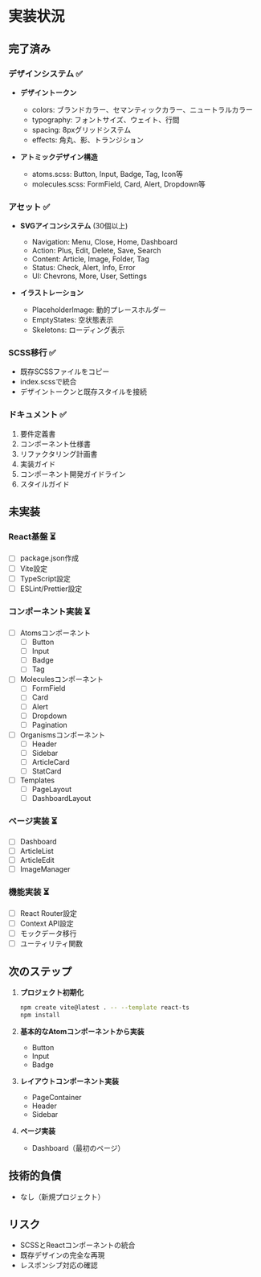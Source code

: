 # 実装状況

## 完了済み

### デザインシステム ✅
- **デザイントークン**
  - colors: ブランドカラー、セマンティックカラー、ニュートラルカラー
  - typography: フォントサイズ、ウェイト、行間
  - spacing: 8pxグリッドシステム
  - effects: 角丸、影、トランジション

- **アトミックデザイン構造**
  - atoms.scss: Button, Input, Badge, Tag, Icon等
  - molecules.scss: FormField, Card, Alert, Dropdown等

### アセット ✅
- **SVGアイコンシステム** (30個以上)
  - Navigation: Menu, Close, Home, Dashboard
  - Action: Plus, Edit, Delete, Save, Search
  - Content: Article, Image, Folder, Tag
  - Status: Check, Alert, Info, Error
  - UI: Chevrons, More, User, Settings

- **イラストレーション**
  - PlaceholderImage: 動的プレースホルダー
  - EmptyStates: 空状態表示
  - Skeletons: ローディング表示

### SCSS移行 ✅
- 既存SCSSファイルをコピー
- index.scssで統合
- デザイントークンと既存スタイルを接続

### ドキュメント ✅
1. 要件定義書
2. コンポーネント仕様書
3. リファクタリング計画書
4. 実装ガイド
5. コンポーネント開発ガイドライン
6. スタイルガイド

## 未実装

### React基盤 ⏳
- [ ] package.json作成
- [ ] Vite設定
- [ ] TypeScript設定
- [ ] ESLint/Prettier設定

### コンポーネント実装 ⏳
- [ ] Atomsコンポーネント
  - [ ] Button
  - [ ] Input
  - [ ] Badge
  - [ ] Tag
  
- [ ] Moleculesコンポーネント
  - [ ] FormField
  - [ ] Card
  - [ ] Alert
  - [ ] Dropdown
  - [ ] Pagination
  
- [ ] Organismsコンポーネント
  - [ ] Header
  - [ ] Sidebar
  - [ ] ArticleCard
  - [ ] StatCard
  
- [ ] Templates
  - [ ] PageLayout
  - [ ] DashboardLayout

### ページ実装 ⏳
- [ ] Dashboard
- [ ] ArticleList
- [ ] ArticleEdit
- [ ] ImageManager

### 機能実装 ⏳
- [ ] React Router設定
- [ ] Context API設定
- [ ] モックデータ移行
- [ ] ユーティリティ関数

## 次のステップ

1. **プロジェクト初期化**
   ```bash
   npm create vite@latest . -- --template react-ts
   npm install
   ```

2. **基本的なAtomコンポーネントから実装**
   - Button
   - Input
   - Badge

3. **レイアウトコンポーネント実装**
   - PageContainer
   - Header
   - Sidebar

4. **ページ実装**
   - Dashboard（最初のページ）

## 技術的負債

- なし（新規プロジェクト）

## リスク

- SCSSとReactコンポーネントの統合
- 既存デザインの完全な再現
- レスポンシブ対応の確認